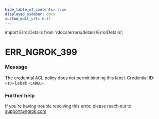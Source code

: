 ```yaml
---
hide_table_of_contents: true
displayed_sidebar: docs
custom_edit_url: null
---
```


import ErrorDetails from '/docs/errors/details/ErrorDetails';

# ERR_NGROK_399

### Message
The credential ACL policy does not permit binding this label.
Credential ID: `<ID>`
Label: `<LABEL>`

### Further help
If you're having trouble resolving this error, please reach out to [support@ngrok.com](mailto:support@ngrok.com?subject=Help%20with%20ERR_NGROK_399)

<ErrorDetails error='err_ngrok_399' />
